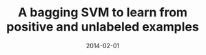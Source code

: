 ---
title: "A bagging SVM to learn from positive and unlabeled examples"
collection: publications
permalink: /publications/2014-02-01-A-bagging-SVM-to-learn-from-positive-and-unlabeled-examples
date: 2014-02-01
paperurl: 'https://doi.org/10.1016/j.patrec.2013.06.010'
citation: 'F.&nbsp;Mordelet, &amp; J.-P. Vert.
A bagging <span class="bibtex-protected">SVM</span> to learn from positive and unlabeled examples.
<em>Pattern Recognition Lett.</em>, 37:201–209, 2014.'
---